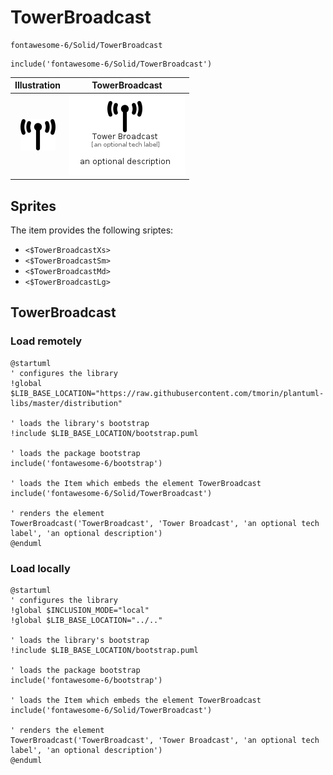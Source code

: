 # TowerBroadcast


```text
fontawesome-6/Solid/TowerBroadcast
```

```text
include('fontawesome-6/Solid/TowerBroadcast')
```



| Illustration | TowerBroadcast |
| :---: | :---: |
| ![illustration for Illustration](../../fontawesome-6/Solid/TowerBroadcast.png) | ![illustration for TowerBroadcast](../../fontawesome-6/Solid/TowerBroadcast.Local.png) |



## Sprites
The item provides the following sriptes:

- `<$TowerBroadcastXs>`
- `<$TowerBroadcastSm>`
- `<$TowerBroadcastMd>`
- `<$TowerBroadcastLg>`





## TowerBroadcast

### Load remotely
```plantuml
@startuml
' configures the library
!global $LIB_BASE_LOCATION="https://raw.githubusercontent.com/tmorin/plantuml-libs/master/distribution"

' loads the library's bootstrap
!include $LIB_BASE_LOCATION/bootstrap.puml

' loads the package bootstrap
include('fontawesome-6/bootstrap')

' loads the Item which embeds the element TowerBroadcast
include('fontawesome-6/Solid/TowerBroadcast')

' renders the element
TowerBroadcast('TowerBroadcast', 'Tower Broadcast', 'an optional tech label', 'an optional description')
@enduml
```

### Load locally
```plantuml
@startuml
' configures the library
!global $INCLUSION_MODE="local"
!global $LIB_BASE_LOCATION="../.."

' loads the library's bootstrap
!include $LIB_BASE_LOCATION/bootstrap.puml

' loads the package bootstrap
include('fontawesome-6/bootstrap')

' loads the Item which embeds the element TowerBroadcast
include('fontawesome-6/Solid/TowerBroadcast')

' renders the element
TowerBroadcast('TowerBroadcast', 'Tower Broadcast', 'an optional tech label', 'an optional description')
@enduml
```


